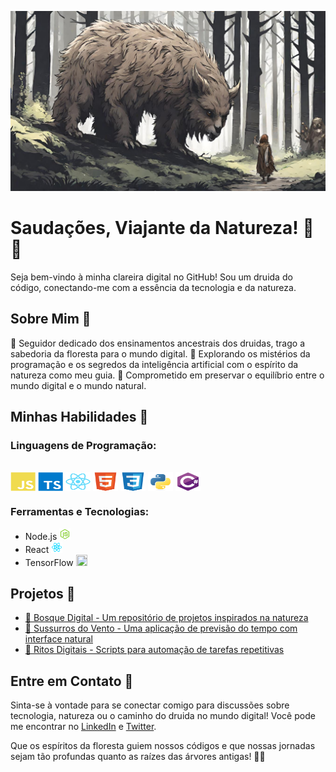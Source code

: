 ![Plano de Fundo](image/druidtalkingtoan.jpg)

# Saudações, Viajante da Natureza! 🌿🍃

Seja bem-vindo à minha clareira digital no GitHub! Sou um druida do código, conectando-me com a essência da tecnologia e da natureza.

## Sobre Mim 🌳

🌲 Seguidor dedicado dos ensinamentos ancestrais dos druidas, trago a sabedoria da floresta para o mundo digital.
🦉 Explorando os mistérios da programação e os segredos da inteligência artificial com o espírito da natureza como meu guia.
🌱 Comprometido em preservar o equilíbrio entre o mundo digital e o mundo natural.

## Minhas Habilidades 🌟

### Linguagens de Programação:
<div style="display: inline_block"><br>
  <img align="center" alt="Rafa-Js" height="30" width="40" src="https://raw.githubusercontent.com/devicons/devicon/master/icons/javascript/javascript-plain.svg">
  <img align="center" alt="Rafa-Ts" height="30" width="40" src="https://raw.githubusercontent.com/devicons/devicon/master/icons/typescript/typescript-plain.svg">
  <img align="center" alt="Rafa-React" height="30" width="40" src="https://raw.githubusercontent.com/devicons/devicon/master/icons/react/react-original.svg">
  <img align="center" alt="Rafa-HTML" height="30" width="40" src="https://raw.githubusercontent.com/devicons/devicon/master/icons/html5/html5-original.svg">
  <img align="center" alt="Rafa-CSS" height="30" width="40" src="https://raw.githubusercontent.com/devicons/devicon/master/icons/css3/css3-original.svg">
  <img align="center" alt="Rafa-Python" height="30" width="40" src="https://raw.githubusercontent.com/devicons/devicon/master/icons/python/python-original.svg">
  <img align="center" alt="Rafa-Csharp" height="30" width="40" src="https://raw.githubusercontent.com/devicons/devicon/master/icons/csharp/csharp-original.svg">
</div>

### Ferramentas e Tecnologias:
- Node.js <img src="https://raw.githubusercontent.com/vscode-icons/vscode-icons/master/icons/file_type_node.svg" width="18" height="18"/>
- React <img src="https://raw.githubusercontent.com/vscode-icons/vscode-icons/master/icons/file_type_reactjs.svg" width="18" height="18"/>
- TensorFlow <img src="https://raw.githubusercontent.com/vscode-icons/vscode-icons/master/icons/file_type_tensorflow.svg" width="18" height="18"/>

## Projetos 🌿

- [🌲 Bosque Digital - Um repositório de projetos inspirados na natureza](https://github.com/seu-usuario/bosque-digital)
- [🍃 Sussurros do Vento - Uma aplicação de previsão do tempo com interface natural](https://github.com/seu-usuario/sussurros-do-vento)
- [🌳 Ritos Digitais - Scripts para automação de tarefas repetitivas](https://github.com/seu-usuario/ritos-digitais)

## Entre em Contato 🌄

Sinta-se à vontade para se conectar comigo para discussões sobre tecnologia, natureza ou o caminho do druida no mundo digital! Você pode me encontrar no [LinkedIn](seu-linkedin) e [Twitter](seu-twitter).

Que os espíritos da floresta guiem nossos códigos e que nossas jornadas sejam tão profundas quanto as raízes das árvores antigas! 🌲🌌





<!-- <div id="header" align="center">
  <img src="https://media.giphy.com/media/M9gbBd9nbDrOTu1Mqx/giphy.gif" width="100"/>
</div>

<h3 align="left">Connect with me:</h3>
<p align="left">
<a href="seu link" target="blank"><img align="center" src="https://cdn.jsdelivr.net/npm/simple-icons@3.0.1/icons/twitter.svg" alt="" height="30" width="40"/></a>
<a href="seu link" target="blank"><img align="center" src="https://cdn.jsdelivr.net/npm/simple-icons@3.0.1/icons/linkedin.svg" alt="" height="30" width="40" /></a>
<a href="seu link" target="blank"><img align="center" src="https://cdn.jsdelivr.net/npm/simple-icons@3.0.1/icons/instagram.svg" alt="" height="30" width="40" /></a>
<a href="seu link" target="blank"><img align="center" src="https://cdn.jsdelivr.net/npm/simple-icons@3.0.1/icons/youtube.svg" alt="" height="30" width="40" /></a>
</p>

---

### :woman_technologist: About Me :

I am a Full Stack Developer <img src="https://media.giphy.com/media/WUlplcMpOCEmTGBtBW/giphy.gif" width="30"> from India.

- :telescope: I’m working as a Software Engineer and contributing to frontend and backend for building web applications.

- :seedling: Exploring Technical Content Writing.

- :zap: In my free time, I solve problems on GeeksforGeeks and read tech articles.

- :mailbox:How to reach me: [![Linkedin Badge](https://img.shields.io/badge/-kakbar-blue?style=flat&logo=Linkedin&logoColor=white)](your-linkedin-url)

---

### :hammer_and_wrench: Languages and Tools :
<div>
  <img src="https://github.com/devicons/devicon/blob/master/icons/css3/css3-plain-wordmark.svg"  title="CSS3" alt="CSS" width="40" height="40"/>&nbsp;
  <img src="https://github.com/devicons/devicon/blob/master/icons/html5/html5-original.svg" title="HTML5" alt="HTML" width="40" height="40"/>&nbsp;
  <img src="https://github.com/devicons/devicon/blob/master/icons/javascript/javascript-original.svg" title="JavaScript" alt="JavaScript" width="40" height="40"/>&nbsp;
  <img src="https://github.com/devicons/devicon/blob/master/icons/typescript/typescript-plain.svg" title="TypeScript" alt="TypeScript" width="40" height="40"/>&nbsp;
  <img src="https://github.com/devicons/devicon/blob/master/icons/php/php-original.svg" title="PHP" alt="PHP" width="40" height="40"/>&nbsp;
  <img src="https://github.com/devicons/devicon/blob/master/icons/python/python-original.svg" title="Python" **alt="Python" width="40" height="40"/>&nbsp;
  <img src="https://github.com/devicons/devicon/blob/master/icons/laravel/laravel-original.svg" title="Laravel" **alt="Laravel" width="40" height="40"/>&nbsp;
  <img src="https://github.com/devicons/devicon/blob/master/icons/react/react-original-wordmark.svg" title="React" alt="React" width="40" height="40"/>&nbsp;
  <img src="https://github.com/devicons/devicon/blob/master/icons/flutter/flutter-original.svg" title="Flutter" alt="Flutter" width="40" height="40"/>&nbsp;
  <img src="https://github.com/devicons/devicon/blob/master/icons/nodejs/nodejs-original-wordmark.svg" title="NodeJS" alt="NodeJS" width="40" height="40"/>&nbsp;
  <img src="https://github.com/devicons/devicon/blob/master/icons/firebase/firebase-plain-wordmark.svg" title="Firebase" alt="Firebase" width="40" height="40"/>&nbsp;
  <img src="https://github.com/devicons/devicon/blob/master/icons/mysql/mysql-original-wordmark.svg" title="MySQL"  alt="MySQL" width="40" height="40"/>&nbsp;
  <img src="https://github.com/devicons/devicon/blob/master/icons/amazonwebservices/amazonwebservices-plain-wordmark.svg" title="AWS" alt="AWS" width="40" height="40"/>&nbsp;
  <img src="https://github.com/devicons/devicon/blob/master/icons/git/git-plain.svg" title="Git" **alt="Git" width="40" height="40"/>

</div>

---

### :fire: My Stats :
https://github-readme-streak-stats.herokuapp.com/?user=netoADS

[![GitHub Streak](http://github-readme-streak-stats.herokuapp.com?user=netoADS&theme=dark&background=000000)](https://git.io/streak-stats)

[![Top Langs](https://github-readme-stats.vercel.app/api/top-langs/?username=netoADS)](https://github.com/anuraghazra/github-readme-stats)

[![Top Langs](https://github-readme-stats.vercel.app/api/top-langs/?username=netoADS&layout=compact&theme=vision-friendly-dark)](https://github.com/anuraghazra/github-readme-stats)

---

### :writing_hand: Blog Posts :
 -->

